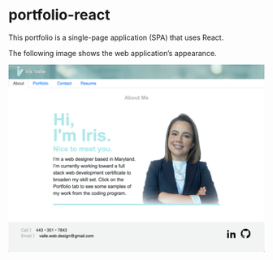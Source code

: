 # portfolio-react

This portfolio is a single-page application (SPA) that uses React.

The following image shows the web application’s appearance.

![portfolio screenshot](public/assets/images/portfolio_screenshot.png)